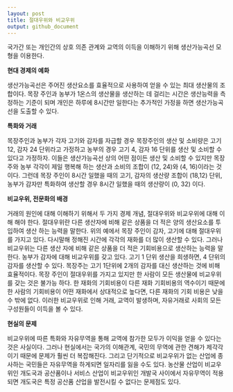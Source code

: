 ```yaml
---
layout: post
title: 절대우위와 비교우위
output: github_document
---
```


국가간 또는 개인간의 상호 의존 관계와 교역의 이득을 이해하기 위해 생산가능곡선 모형을 이용한다.

**현대 경제의 예화**

생산가능곡선은 주어진 생산요소를 효율적으로 사용하여 얻을 수 있는 최대 생산물의 조합이다. 목장 주인과 농부가 1온스의 생산물을 생산하는 데 걸리는 시간은 생산능력을 측정하는 기준이 되며 개인은 하루에 8시간만 일한다는 추가적인 가정을 하면 생산가능곡선을 도출할 수 있다.

**특화와 거래**

목장주인과 농부가 각자 고기와 감자를 자급할 경우 목장주인의 생산 및 소비량은 고기 12, 감자 24 단위라고 가정하고 농부의 경우 고기 4, 감자 16 단위를 생산 및 소비할 수 있다고 가정하자. 이들은 생산가능곡선 상의 어떤 점이든 생산 및 소비할 수 있지만 목장주와 농부 각각이 제일 행복해 하는 생산과 소비의 조합이 (12, 24)와 (4, 16)이라는 것이다. 그런데 목장 주인이 8시간 일했을 때의 고기, 감자의 생산량 조합이 (18,12) 단위, 농부가 감자만 특화하여 생산할 경우 8시간 일했을 때의 생산량이 (0, 32) 이다.

**비교우위, 전문화의 배경**

거래의 원인에 대해 이해하기 위해서 두 가지 경제 개념, 절대우위와 비교우위에 대해 이해 해야 한다. 절대우위란 다른 생산자에 비해 같은 상품을 더 적은 양의 생산요소를 투입하여 생산 하는 능력을 말한다. 위의 예에서 목장 주인이 감자, 고기에 대해 절대우위를 가지고 있다. 다시말해 정해진 시간에 각각의 재화를 더 많이 생산할 수 있다. 그러나 비교우위는 다른 생산 자에 비해 같은 상품을 더 적은 기회비용으로 생산하는 능력을 말한다. 농부가 감자에 대해 비교우위를 갖고 있다. 고기 1 단위 생산을 희생하면, 4 단위의 감자를 생산할 수 있다. 목장주는 고기 1단위에 2개의 감자를 대신 생산하는 것에 비해 효율적이다.
목장 주인이 절대우위를 가지고 있지만 한 사람이 모든 생산물에 비교우위를 갖는 것은 불가능 하다. 한 재화의 기회비용이 다른 재화 기회비용의 역수이기 때문에 한 사람의 기회비용이 어떤 재화에서 상대적으로 높다면, 다른 재화의 기회 비용은 낮을 수 밖에 없다. 이러한 비교우위로 인해 거래, 교역이 발생하며, 자유거래로 사회의 모든 구성원들이 이득을 볼 수 있다.

**현실의 문제**

비교우위에 따른 특화와 자유무역을 통해 교역에 참가한 모두가 이익을 얻을 수 있다는 것은 사실이다. 그러나 현실에서는 국가의 이해관계, 국민의 무역에 관한 견해가 제각각이기 때문에 문제가 훨씬 더 복잡해진다. 그리고 단기적으로 비교우위가 없는 산업에 종사하는 국민들은 자유무역을 하게되면 일자리를 잃을 수도 있다. 농산물 산업이 비교우위인 개도국과 공산품이나 서비스 산업이 비교우위인 개발국 사이에서 자유무역이 적용되면 개도국은 특정 공산품 산업을 발전시킬 수 없다는 문제점도 있다.
